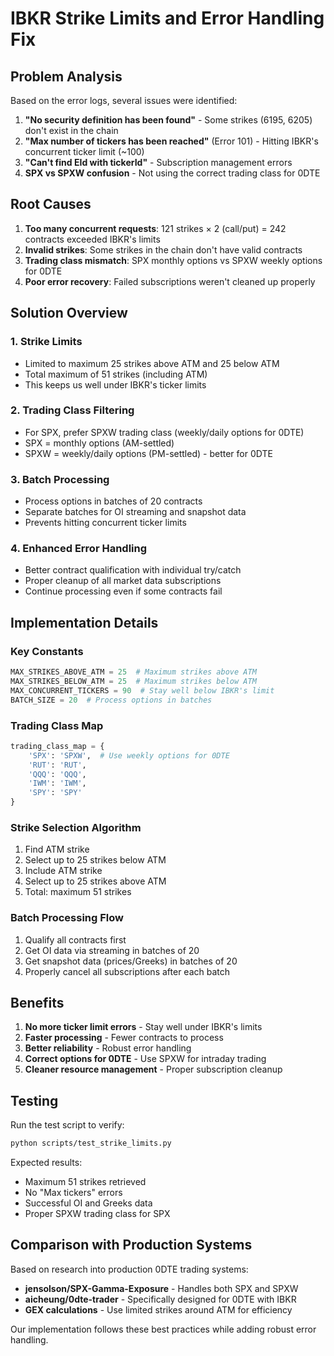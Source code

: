 # IBKR Strike Limits and Error Handling Fix

## Problem Analysis

Based on the error logs, several issues were identified:

1. **"No security definition has been found"** - Some strikes (6195, 6205) don't exist in the chain
2. **"Max number of tickers has been reached"** (Error 101) - Hitting IBKR's concurrent ticker limit (~100)
3. **"Can't find EId with tickerId"** - Subscription management errors
4. **SPX vs SPXW confusion** - Not using the correct trading class for 0DTE

## Root Causes

1. **Too many concurrent requests**: 121 strikes × 2 (call/put) = 242 contracts exceeded IBKR's limits
2. **Invalid strikes**: Some strikes in the chain don't have valid contracts
3. **Trading class mismatch**: SPX monthly options vs SPXW weekly options for 0DTE
4. **Poor error recovery**: Failed subscriptions weren't cleaned up properly

## Solution Overview

### 1. Strike Limits
- Limited to maximum 25 strikes above ATM and 25 below ATM
- Total maximum of 51 strikes (including ATM)
- This keeps us well under IBKR's ticker limits

### 2. Trading Class Filtering
- For SPX, prefer SPXW trading class (weekly/daily options for 0DTE)
- SPX = monthly options (AM-settled)
- SPXW = weekly/daily options (PM-settled) - better for 0DTE

### 3. Batch Processing
- Process options in batches of 20 contracts
- Separate batches for OI streaming and snapshot data
- Prevents hitting concurrent ticker limits

### 4. Enhanced Error Handling
- Better contract qualification with individual try/catch
- Proper cleanup of all market data subscriptions
- Continue processing even if some contracts fail

## Implementation Details

### Key Constants
```python
MAX_STRIKES_ABOVE_ATM = 25  # Maximum strikes above ATM
MAX_STRIKES_BELOW_ATM = 25  # Maximum strikes below ATM
MAX_CONCURRENT_TICKERS = 90  # Stay well below IBKR's limit
BATCH_SIZE = 20  # Process options in batches
```

### Trading Class Map
```python
trading_class_map = {
    'SPX': 'SPXW',  # Use weekly options for 0DTE
    'RUT': 'RUT',
    'QQQ': 'QQQ',
    'IWM': 'IWM',
    'SPY': 'SPY'
}
```

### Strike Selection Algorithm
1. Find ATM strike
2. Select up to 25 strikes below ATM
3. Include ATM strike
4. Select up to 25 strikes above ATM
5. Total: maximum 51 strikes

### Batch Processing Flow
1. Qualify all contracts first
2. Get OI data via streaming in batches of 20
3. Get snapshot data (prices/Greeks) in batches of 20
4. Properly cancel all subscriptions after each batch

## Benefits

1. **No more ticker limit errors** - Stay well under IBKR's limits
2. **Faster processing** - Fewer contracts to process
3. **Better reliability** - Robust error handling
4. **Correct options for 0DTE** - Use SPXW for intraday trading
5. **Cleaner resource management** - Proper subscription cleanup

## Testing

Run the test script to verify:
```bash
python scripts/test_strike_limits.py
```

Expected results:
- Maximum 51 strikes retrieved
- No "Max tickers" errors
- Successful OI and Greeks data
- Proper SPXW trading class for SPX

## Comparison with Production Systems

Based on research into production 0DTE trading systems:
- **jensolson/SPX-Gamma-Exposure** - Handles both SPX and SPXW
- **aicheung/0dte-trader** - Specifically designed for 0DTE with IBKR
- **GEX calculations** - Use limited strikes around ATM for efficiency

Our implementation follows these best practices while adding robust error handling.
